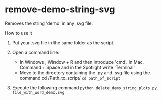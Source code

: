 # remove-demo-string-svg
 Removes the string 'demo' in any .svg file.

How to use it

1. Put your .svg file in the same folder as the script.

2. Open a command line:
   * In Windows , Window + R and then introduce 'cmd'. In Mac, Command + Space and in the Spotlight write 'Terminal'
   * Move to the directory containing the .py and .svg file using the command cd /Path_to_script/ `cd path_of_script`
3. Execute the following command
    `python delete_demo_string_plots.py file_with_word_demo.svg`
